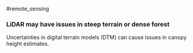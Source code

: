 #remote_sensing 
### LiDAR may have issues in steep terrain or dense forest

Uncertainties in digital terrain models (DTM) can cause issues in canopy height estimates.
